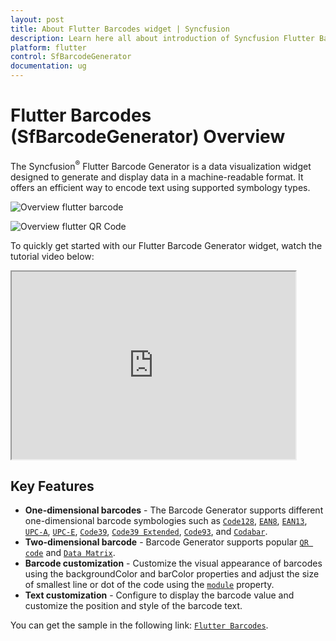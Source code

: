 ```yaml
---
layout: post
title: About Flutter Barcodes widget | Syncfusion
description: Learn here all about introduction of Syncfusion Flutter Barcodes (SfBarcodeGenerator) widget, its features, and more.
platform: flutter
control: SfBarcodeGenerator
documentation: ug
---
```


# Flutter Barcodes (SfBarcodeGenerator) Overview

The Syncfusion<sup>&reg;</sup> Flutter Barcode Generator is a data visualization widget designed to generate and display data in a machine-readable format. It offers an efficient way to encode text using supported symbology types.

![Overview flutter barcode](images/getting-started/overview1.jpg)

![Overview flutter QR Code](images/getting-started/getting_started3.jpg)

To quickly get started with our Flutter Barcode Generator widget, watch the tutorial video below:

<style>#flutterChartVideoTutorial{width : 90% !important; height: 300px !important }</style>
<iframe id='flutterChartVideoTutorial' src='https://www.youtube.com/embed/ckAHrT2CR8A'></iframe>

## Key Features

* **One-dimensional barcodes** - The Barcode Generator supports different one-dimensional barcode symbologies such as [`Code128`](https://pub.dev/documentation/syncfusion_flutter_barcodes/latest/barcodes/Code128-class.html), [`EAN8`](https://pub.dev/documentation/syncfusion_flutter_barcodes/latest/barcodes/EAN8-class.html), [`EAN13`](https://pub.dev/documentation/syncfusion_flutter_barcodes/latest/barcodes/EAN13-class.html), [`UPC-A`](https://pub.dev/documentation/syncfusion_flutter_barcodes/latest/barcodes/UPCA-class.html), [`UPC-E`](https://pub.dev/documentation/syncfusion_flutter_barcodes/latest/barcodes/UPCE-class.html), [`Code39`](https://pub.dev/documentation/syncfusion_flutter_barcodes/latest/barcodes/Code39-class.html), [`Code39 Extended`](https://pub.dev/documentation/syncfusion_flutter_barcodes/latest/barcodes/Code39Extended-class.html), [`Code93`](https://pub.dev/documentation/syncfusion_flutter_barcodes/latest/barcodes/Code93-class.html), and [`Codabar`](https://pub.dev/documentation/syncfusion_flutter_barcodes/latest/barcodes/Codabar-class.html). 
* **Two-dimensional barcode** - Barcode Generator supports popular [`QR code`](https://pub.dev/documentation/syncfusion_flutter_barcodes/latest/barcodes/QRCode-class.html) and [`Data Matrix`](https://pub.dev/documentation/syncfusion_flutter_barcodes/latest/barcodes/DataMatrix-class.html).
* **Barcode customization** - Customize the visual appearance of barcodes using the backgroundColor and barColor properties and adjust the size of smallest line or dot of the code using the [`module`](https://pub.dev/documentation/syncfusion_flutter_barcodes/latest/barcodes/Symbology/module.html) property.
* **Text customization** - Configure to display the barcode value and customize the position and style of the barcode text.

You can get the sample in the following link: [`Flutter Barcodes`](https://github.com/syncfusion/flutter-examples).